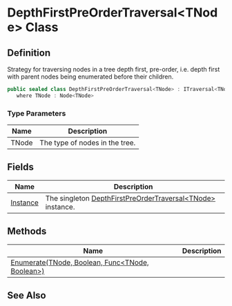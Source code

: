 # DepthFirstPreOrderTraversal&lt;TNode&gt; Class
## Definition

Strategy for traversing nodes in a tree depth first, pre-order, i.e. depth first with parent nodes being enumerated before their children.

```c#
public sealed class DepthFirstPreOrderTraversal<TNode> : ITraversal<TNode>
   where TNode : Node<TNode>
```

### Type Parameters

| Name | Description |
| ---- | ----------- |
| TNode | The type of nodes in the tree. |

## Fields

| Name | Description |
| ---- | ----------- |
| [Instance](MrKWatkins.Ast.Traversal.DepthFirstPreOrderTraversal-1.Instance.md) | The singleton [DepthFirstPreOrderTraversal&lt;TNode&gt;](MrKWatkins.Ast.Traversal.DepthFirstPreOrderTraversal-1.md) instance. |

## Methods

| Name | Description |
| ---- | ----------- |
| [Enumerate(TNode, Boolean, Func&lt;TNode, Boolean&gt;)](MrKWatkins.Ast.Traversal.DepthFirstPreOrderTraversal-1.Enumerate.md) |  |

## See Also

[](https://en.wikipedia.org/wiki/Depth-first_search)

